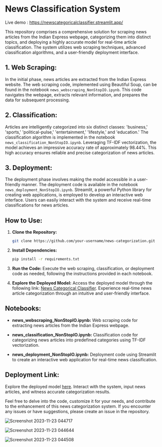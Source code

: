 # News Classification System

Live demo : https://newscategoricalclassifier.streamlit.app/

This repository comprises a comprehensive solution for scraping news articles from the Indian Express webpage, categorizing them into distinct topics, and deploying a highly accurate model for real-time article classification. The system utilizes web scraping techniques, advanced classification algorithms, and a user-friendly deployment interface.

## 1. Web Scraping:

In the initial phase, news articles are extracted from the Indian Express website. The web scraping code, implemented using Beautiful Soup, can be found in the notebook `news_webscraping_NonStopIO.ipynb`. This code navigates the webpage, extracts relevant information, and prepares the data for subsequent processing.

## 2. Classification:

Articles are intelligently categorized into six distinct classes: 'business,' 'sports,' 'political-pulse,' 'entertainment,' 'lifestyle,' and 'education.' The classification algorithm is implemented in the notebook `news_classification_NonStopIO.ipynb`. Leveraging TF-IDF vectorization, the model achieves an impressive accuracy rate of approximately 98.44%. This high accuracy ensures reliable and precise categorization of news articles.

## 3. Deployment:

The deployment phase involves making the model accessible in a user-friendly manner. The deployment code is available in the notebook `news_deployment_NonStopIO.ipynb`. Streamlit, a powerful Python library for creating web applications, is employed to develop an interactive web interface. Users can easily interact with the system and receive real-time classifications for news articles.

## How to Use:

1. **Clone the Repository:**
   ```bash
   git clone https://github.com/your-username/news-categorization.git
   ```

2. **Install Dependencies:**
   ```bash
   pip install -r requirements.txt
   ```

3. **Run the Code:**
   Execute the web scraping, classification, or deployment code as needed, following the instructions provided in each notebook.

4. **Explore the Deployed Model:**
   Access the deployed model through the following link: [News Categorical Classifier](https://newscategoricalclassifier.streamlit.app/). Experience real-time news article categorization through an intuitive and user-friendly interface.

## Notebooks:

- **news_webscraping_NonStopIO.ipynb:**
  Web scraping code for extracting news articles from the Indian Express webpage.

- **news_classification_NonStopIO.ipynb:**
  Classification code for categorizing news articles into predefined categories using TF-IDF vectorization.

- **news_deployment_NonStopIO.ipynb:**
  Deployment code using Streamlit to create an interactive web application for real-time news classification.

## Deployment Link:

Explore the deployed model [here](https://newscategoricalclassifier.streamlit.app/). Interact with the system, input news articles, and witness accurate categorization results.

Feel free to delve into the code, customize it for your needs, and contribute to the enhancement of this news categorization system. If you encounter any issues or have suggestions, please create an issue in the repository.

![Screenshot 2023-11-23 044717](https://github.com/abhi9T/news_categorical_classifier/assets/122251068/b278bfa4-45f8-4f8a-9c72-2b8a7e1ee2d7)

![Screenshot 2023-11-23 044644](https://github.com/abhi9T/news_categorical_classifier/assets/122251068/6034addc-0ae2-44a5-935f-d3351496cf39)

![Screenshot 2023-11-23 044508](https://github.com/abhi9T/news_categorical_classifier/assets/122251068/ccb20290-a776-4e37-aa64-f43948b1e600)

